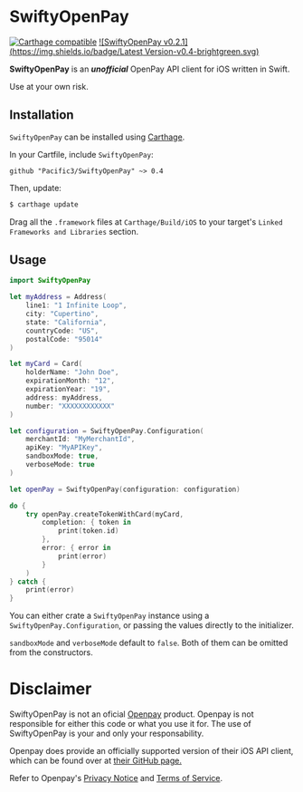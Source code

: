 # SwiftyOpenPay

[![Carthage compatible](https://img.shields.io/badge/Carthage-compatible-4BC51D.svg?style=flat)](https://github.com/Carthage/Carthage) [![SwiftyOpenPay v0.2.1](https://img.shields.io/badge/Latest Version-v0.4-brightgreen.svg)](https://github.com/Pacific3/SwiftyOpenPay/releases/tag/v0.4)

**SwiftyOpenPay** is an ***unofficial*** OpenPay API client for iOS written in Swift.

Use at your own risk.

## Installation

`SwiftyOpenPay` can be installed using [Carthage](https://github.com/Carthage/Carthage).

In your Cartfile, include `SwiftyOpenPay`:

```
github "Pacific3/SwiftyOpenPay" ~> 0.4
```

Then, update:

```bash
$ carthage update
```

Drag all the `.framework` files at `Carthage/Build/iOS` to your target's `Linked Frameworks and Libraries` section.

## Usage

```swift
import SwiftyOpenPay

let myAddress = Address(
    line1: "1 Infinite Loop",
    city: "Cupertino",
    state: "California",
    countryCode: "US",
    postalCode: "95014"
)

let myCard = Card(
    holderName: "John Doe",
    expirationMonth: "12",
    expirationYear: "19",
    address: myAddress,
    number: "XXXXXXXXXXXX"
)

let configuration = SwiftyOpenPay.Configuration(
    merchantId: "MyMerchantId",
    apiKey: "MyAPIKey",
    sandboxMode: true,
    verboseMode: true
)

let openPay = SwiftyOpenPay(configuration: configuration)

do {
    try openPay.createTokenWithCard(myCard,
        completion: { token in
            print(token.id)
        },
        error: { error in
            print(error)
        }
    )
} catch {
    print(error)
}
```

You can either crate a `SwiftyOpenPay` instance using a `SwiftyOpenPay.Configuration`, or passing the values directly to the initializer.

`sandboxMode` and `verboseMode` default to `false`. Both of them can be omitted from the constructors.

# Disclaimer
SwiftyOpenPay is not an oficial [Openpay](http://www.openpay.mx) product. Openpay is not responsible for either this code or what you use it for.
The use of SwiftyOpenPay is your and only your responsability.

Openpay does provide an officially supported version of their iOS API client, which can be found over at [their GitHub page.](https://github.com/open-pay/openpay-ios)

Refer to Openpay's [Privacy Notice](http://www.openpay.mx/aviso-de-privacidad.html) and [Terms of Service](http://www.openpay.mx/terminos-servicio.html).
